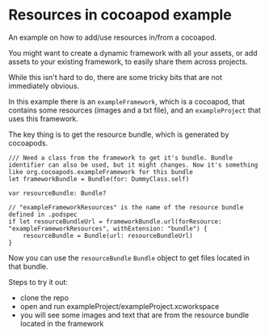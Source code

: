 # Resources in cocoapod example
An example on how to add/use resources in/from a cocoapod.

You might want to create a dynamic framework with all your assets, or add assets to your existing framework, to easily share them across projects.

While this isn't hard to do, there are some tricky bits that are not immediately obvious.

In this example there is an `exampleFramework`, which is a cocoapod, that contains some resources (images and a txt file), and an `exampleProject` that uses this framework.

The key thing is to get the resource bundle, which is generated by cocoapods.

    /// Need a class from the framework to get it's bundle. Bundle identifier can also be used, but it might changes. Now it's something like org.cocoapods.exampleFramework for this bundle
    let frameworkBundle = Bundle(for: DummyClass.self)
        
    var resourceBundle: Bundle?
        
    // "exampleFrameworkResources" is the name of the resource bundle defined in .podspec
    if let resourceBundleUrl = frameworkBundle.url(forResource: "exampleFrameworkResources", withExtension: "bundle") {
        resourceBundle = Bundle(url: resourceBundleUrl)
    }

Now you can use the `resourceBundle` `Bundle` object to get files located in that bundle.

Steps to try it out:
- clone the repo
- open and run exampleProject/exampleProject.xcworkspace
- you will see some images and text that are from the resource bundle located in the framework

